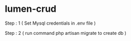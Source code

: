 # lumen-crud

Step : 1 ( Set Mysql credentials in .env file )

Step : 2 ( run command php artisan migrate to create db )
